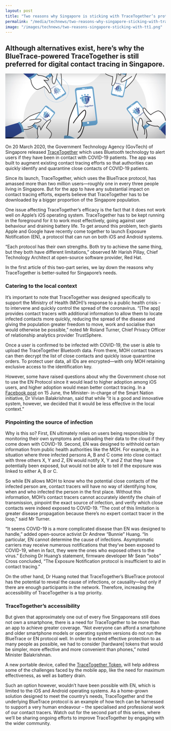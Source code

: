 ```yaml
---
layout: post
title: "Two reasons why Singapore is sticking with TraceTogether’s protocol"
permalink: "/media/technews/two-reasons-why-singapore-sticking-with-tracetogether-protocol"
image: "/images/technews/two-reasons-singapore-sticking-with-tt1.png"
---
```


Although alternatives exist, here’s why the BlueTrace-powered TraceTogether is still preferred for digital contact tracing in Singapore.
---

![ttmasthead](/images/technews/two-reasons-singapore-sticking-with-tt1.png)

On 20 March 2020, the Government Technology Agency (GovTech) of Singapore released [TraceTogether](https://www.tracetogether.gov.sg/) which uses Bluetooth technology to alert users if they have been in contact with COVID-19 patients. The app was built to augment existing contact tracing efforts so that authorities can quickly identify and quarantine close contacts of COVID-19 patients.

Since its launch, TraceTogether, which uses the BlueTrace protocol, has amassed more than two million users—roughly one in every three people living in Singapore. But for the app to have any substantial impact on contact tracing efforts, experts believe that TraceTogether has to be downloaded by a bigger proportion of the Singapore population. 

One issue affecting TraceTogether’s efficacy is the fact that it does not work well on Apple’s iOS operating system. TraceTogether has to be kept running in the foreground for it to work most effectively, going against user behaviour and draining battery life. To get around this problem, tech giants Apple and Google have recently come together to launch Exposure Notification (EN), a protocol that can run on both iOS and Android systems. 

“Each protocol has their own strengths. Both try to achieve the same thing, but they both have different limitations,” observed Mr Harish Pillay, Chief Technology Architect at open-source software provider, Red Hat. 

In the first article of this two-part series, we lay down the reasons why TraceTogether is better-suited for Singapore’s needs. 

### **Catering to the local context**

It’s important to note that TraceTogether was designed specifically to support the Ministry of Health (MOH)’s response to a public health crisis – to intervene and quickly control the spread of the coronavirus. “[The app] provides contact tracers with additional information to allow them to locate infected contacts more quickly, reducing the spread of the disease and giving the population greater freedom to move, work and socialise than would otherwise be possible,” noted Mr Roland Turner, Chief Privacy Officer of relationship analytics provider TrustSphere. 

Once a user is confirmed to be infected with COVID-19, the user is able to upload the TraceTogether Bluetooth data. From there, MOH contact tracers can then decrypt the list of close contacts and quickly issue quarantine orders. To protect user data, all IDs are encrypted—with only MOH retaining exclusive access to the identification key. 

However, some have raised questions about why the Government chose not to use the EN Protocol since it would lead to higher adoption among iOS users, and higher adoption would mean better contact tracing. In a [Facebook post](https://www.facebook.com/Vivian.Balakrishnan.Sg/posts/10156889801466207) on 15 June, the Minister- in-charge of the Smart Nation initiative, Dr Vivian Balakrishnan,  said that while “it is a good and innovative system, however, we decided that it would be less effective in the local context.” 

### **Pinpointing the source of infection**

Why is this so? First, EN ultimately relies on users being responsible by monitoring their own symptoms and uploading their data to the cloud if they come down with COVID-19. Second, EN was designed to withhold certain information from public health authorities like the MOH. For example, in a situation where three infected persons A, B and C come into close contact with three others X, Y and Z, EN would notify X, Y and Z that they have potentially been exposed, but would not be able to tell if the exposure was linked to either A, B or C. 

So while EN allows MOH to know who the potential close contacts of the infected person are, contact tracers will have no way of identifying how, when and who infected the person in the first place. Without this information, MOH’s contact tracers cannot accurately identify the chain of transmission, pinpoint the exact source of infection, and verify which close contacts were indeed exposed to COVID-19. “The cost of this limitation is greater disease propagation because there’s no expert contact tracer in the loop,” said Mr Turner. 

“It seems COVID-19 is a more complicated disease than EN was designed to handle,” added open-source activist Dr Andrew “Bunnie” Huang. “In particular, EN cannot determine the cause of infections. Asymptomatic carriers may receive numerous notifications that they’ve been exposed to COVID-19, when in fact, they were the ones who exposed others to the virus.” Echoing Dr Huang’s statement, firmware developer Mr Sean “xobs” Cross concluded, “The Exposure Notification protocol is insufficient to aid in contact tracing.” 

On the other hand, Dr Huang noted that TraceTogether’s BlueTrace protocol has the potential to reveal the cause of infections, or causality—but only if there are enough participants in the network. Therefore, increasing the accessibility of TraceTogether is a top priority. 

### **TraceTogether’s accessibility**

But given that approximately one out of every five Singaporeans still does not own a smartphone, there is a need for TraceTogether to be more than an app to achieve greater coverage. “Not everyone can afford a smartphone and older smartphone models or operating system versions do not run the BlueTrace or EN protocol well. In order to extend effective protection to as many people as possible, we had to consider [hardware] tokens that would be simpler, more effective and more convenient than phones,” noted Minister Balakrishnan. 

A new portable device, called the [TraceTogether Token](https://www.tech.gov.sg/media/media-releases/2020-06-16-tracetogether-token-media-statement), will help address some of the challenges faced by the mobile app, like the need for maximum effectiveness, as well as battery drain. 

Such an option however, wouldn’t have been possible with EN, which is limited to the iOS and Android operating systems. As a home-grown solution designed to meet the country’s needs, TraceTogether and the underlying BlueTrace protocol is an example of how tech can be harnessed to support a very human endeavour – the specialised and professional work of our contact tracers. Watch out for the second part of this series, where we’ll be sharing ongoing efforts to improve TraceTogether by engaging with the wider community.

